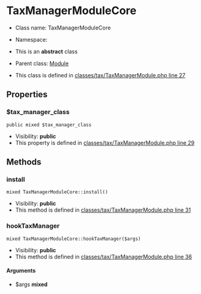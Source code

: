 TaxManagerModuleCore
===============






* Class name: TaxManagerModuleCore
* Namespace: 
* This is an **abstract** class
* Parent class: [Module](ModuleCore)

* This class is defined in [classes/tax/TaxManagerModule.php line 27](https://github.com/PrestaShop/PrestaShop/blob/1.6.1.1/classes/tax/TaxManagerModule.php#27)





Properties
----------


### $tax_manager_class

    public mixed $tax_manager_class





* Visibility: **public**
* This property is defined in [classes/tax/TaxManagerModule.php line 29](https://github.com/PrestaShop/PrestaShop/blob/1.6.1.1/classes/tax/TaxManagerModule.php#29)


Methods
-------


### install

    mixed TaxManagerModuleCore::install()





* Visibility: **public**
* This method is defined in [classes/tax/TaxManagerModule.php line 31](https://github.com/PrestaShop/PrestaShop/blob/1.6.1.1/classes/tax/TaxManagerModule.php#31)




### hookTaxManager

    mixed TaxManagerModuleCore::hookTaxManager($args)





* Visibility: **public**
* This method is defined in [classes/tax/TaxManagerModule.php line 36](https://github.com/PrestaShop/PrestaShop/blob/1.6.1.1/classes/tax/TaxManagerModule.php#36)


#### Arguments
* $args **mixed**


